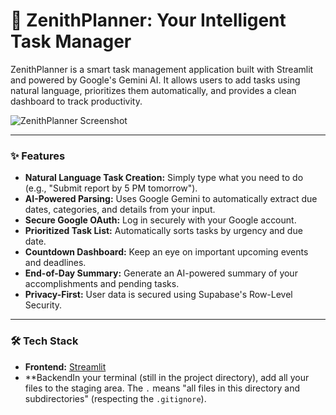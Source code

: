 # 🧠 ZenithPlanner: Your Intelligent Task Manager

ZenithPlanner is a smart task management application built with Streamlit and powered by Google's Gemini AI. It allows users to add tasks using natural language, prioritizes them automatically, and provides a clean dashboard to track productivity.

![ZenithPlanner Screenshot](<URL_TO_YOUR_SCREENSHOT_AFTER_UPLOADING>)

---

### ✨ Features

*   **Natural Language Task Creation:** Simply type what you need to do (e.g., "Submit report by 5 PM tomorrow").
*   **AI-Powered Parsing:** Uses Google Gemini to automatically extract due dates, categories, and details from your input.
*   **Secure Google OAuth:** Log in securely with your Google account.
*   **Prioritized Task List:** Automatically sorts tasks by urgency and due date.
*   **Countdown Dashboard:** Keep an eye on important upcoming events and deadlines.
*   **End-of-Day Summary:** Generate an AI-powered summary of your accomplishments and pending tasks.
*   **Privacy-First:** User data is secured using Supabase's Row-Level Security.

---

### 🛠️ Tech Stack

*   **Frontend:** [Streamlit](https://streamlit.io/)
*   **BackendIn your terminal (still in the project directory), add all your files to the staging area. The `.` means "all files in this directory and subdirectories" (respecting the `.gitignore`).
